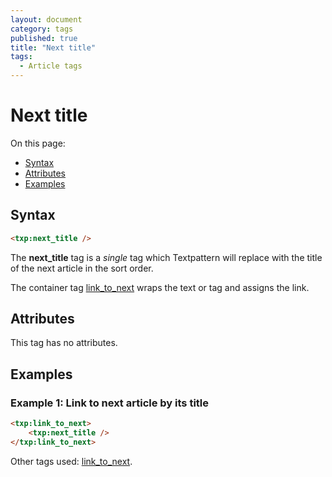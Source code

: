 ```yaml
---
layout: document
category: tags
published: true
title: "Next title"
tags:
  - Article tags
---
```


# Next title

On this page:

* [Syntax](#syntax)
* [Attributes](#attributes)
* [Examples](#examples)

## Syntax

~~~ html
<txp:next_title />
~~~

The **next_title** tag is a *single* tag which Textpattern will replace with the title of the next article in the sort order.

The container tag [link_to_next](link-to-next) wraps the text or tag and assigns the link.

## Attributes

This tag has no attributes.

## Examples

### Example 1: Link to next article by its title

~~~ html
<txp:link_to_next>
    <txp:next_title />
</txp:link_to_next>
~~~

Other tags used: [link_to_next](link_to_next).
